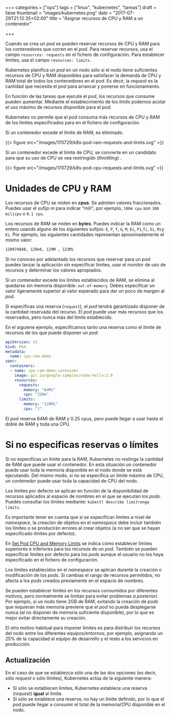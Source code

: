 +++
categories = ["ops"]
tags = ["linux", "kubernetes", "tareas"]
draft = false
thumbnail = "images/kubernetes.png"
date = "2017-07-29T21:12:35+02:00"
title = "Asignar recursos de CPU y RAM a un contenedor"

+++

Cuando se crea un _pod_ se pueden reservar recursos de CPU y RAM para los contenedores que corren en el _pod_. Para reservar recursos, usa el campo `resources: requests` en el fichero de configuración. Para establecer límites, usa el campo `resources: limits`.

<!--more-->

Kubernetes planifica un _pod_ en un nodo sólo si el nodo tiene suficientes recursos de CPU y RAM disponibles para satisfacer la demanda de CPU y RAM total de todos los contenedores en el _pod_. Es decir, la _request_ es la cantidad que necesita el _pod_ para arrancar y ponerse en funcionamiento.

En función de las tareas que ejecute el _pod_, los recursos que consume pueden aumentar. Mediante el establecimiento de los _limits_ podemos acotar el uso máximo de recursos disponible para el _pod_.

Kubernetes no permite que el _pod_ consuma más recursos de CPU y RAM de los límites especificados para en el fichero de configuración.

Si un contenedor excede el límite de RAM, es eliminado.

{{< figure src="/images/170729/k8s-pod-ram-requests-and-limits.svg" >}}

Si un contenedor excede el límite de CPU, se convierte en un candidato para que su uso de CPU se vea restringido (_throttling_) .

{{< figure src="/images/170729/k8s-pod-cpu-requests-and-limits.svg" >}}

# Unidades de CPU y RAM

Los recursos de CPU se miden en **cpus**. Se admiten valores fraccionados. Puedes usar el sufijo _m_ para indicar "mili"; por ejemplo, `100m cpu` son `100 milicpu` o `0.1 cpu`.

Los recursos de RAM se miden en **bytes**. Puedes indicar la RAM como un entero usando alguno de los siguientes sufijos: `E`, `P`, `T`, `G`, `M`, `Ei`, `Pi`,`Ti`, `Gi`, `Mi`y `Ki`. Por ejemplo, las siguientes cantidades representan aproximadamente el mismo valor:

```txt
128974848, 129e6, 129M , 123Mi
```

Si no conoces por adelantado los recursos que reservar para un _pod_ puedes lanzar la aplicación sin especificar límites, usar el monitor de uso de recursos y determinar los valores apropiados.

Si un contenedor excede los límites establecidos de RAM, se elimina al quedarse sin memoria disponible: `out-of-memory`. Debes especificar un valor ligeramente superior al valor esperado para dar un poco de margen al _pod_.

Si especificas una reserva (`request`), el _pod_ tendrá garantizado disponer de la cantidad reservada del recurso. El _pod_ puede usar más recursos que los reservados, pero nunca más del límite establecido.

En el siguiene ejemplo, especificamos tanto una reserva como el límite de recursos de los que puede disponer un _pod_:

```yaml
apiVersion: v1
kind: Pod
metadata:
  name: cpu-ram-demo
spec:
  containers:
  - name: cpu-ram-demo-container
    image: gcr.io/google-samples/node-hello:1.0
    resources:
      requests:
        memory: "64Mi"
        cpu: "250m"
      limits:
        memory: "128Mi"
        cpu: "1"
```

El _pod_ reserva 64Mi de RAM y 0.25 cpus, pero puede llegar a usar hasta el doble de RAM y toda una CPU.

# Si no especificas reservas o límites

Si no especificas un límite para la RAM, Kubernetes no restinge la cantidad de RAM que puede usar el contenedor. En esta situación un contenedor puede usar toda la memoria disponible en el nodo donde se está ejecutando. Del mismo modo, si no se especifica un límite máximo de CPU, un contenedor puede usar toda la capacidad de CPU del nodo.

Los límites por defecto se aplican en función de la disponibilidad de recursos aplicados al espacio de nombres en el que se ejecutan los _pods_. Puedes consultar los límites mediante: `kubectl describe limitrange limits`.

Es importante tener en cuenta que si se especifican límites a nivel de _namespace_, la creación de objetos en el _namespace_ debe incluir también los límites o se producirán errores al crear objetos (a no ser que se hayan especificado límites por defecto).

En [Set Pod CPU and Memory Limits](https://kubernetes.io/docs/tasks/administer-cluster/cpu-memory-limit/) se indica cómo establecer límites superiores e inferiores para los recursos de un _pod_. También se pueden especificar límites por defecto para los _pods_ aunque el usuario no los haya especificado en el fichero de configuración.

Los límites establecidos en el _namespace_ se aplican durante la creación o modificación de los _pods_. Si cambias el rango de recursos permitidos, no afecta a los _pods_ creados previamente en el espacio de nombres.

Se pueden establecer límites en los recursos consumidos por diferentes motivos, pero normalmente se limitan para evitar problemas _a posteriori_. Por ejemplo, si un nodo tiene 2GB de RAM, evitando la creación de _pods_ que requieran más memoria previene que el _pod_ no pueda desplegarse nunca (al no disponer de memoria suficiente disponible), por lo que es mejor evitar directamente su creación.

El otro motivo habitual para imponer límites es para distribuir los recursos del nodo entre los diferentes equipos/entornos; por ejemplo, asignando un 25% de la capacidad al equipo de desarrollo y el resto a los servicios en producción.

## Actualización

En el caso de que se establezca sólo una de las dos opciones (es decir, sólo _request_ o sólo límites), Kubernetes actúa de la siguiente manera:

* Si sólo se establecen límites, Kubernetes establece una reserva (_request_) **igual** al límite.
* Si sólo se establece una reserva, no hay un límite definido, por lo que el _pod_ puede llegar a consumir el total de la memoria/CPU disponible en el nodo.
